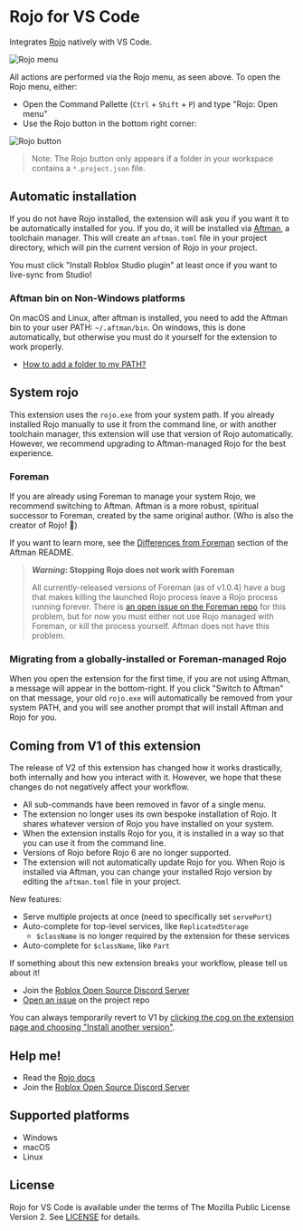 # Rojo for VS Code

Integrates [Rojo](https://github.com/rojo-rbx/rojo) natively with VS Code.

![Rojo menu](https://i.eryn.io/2222/chrome-DdVyGHdh.png)

All actions are performed via the Rojo menu, as seen above. To open the Rojo menu, either:

- Open the Command Pallette (`Ctrl` + `Shift` + `P`) and type "Rojo: Open menu"
- Use the Rojo button in the bottom right corner:

![Rojo button](https://i.eryn.io/2222/dHvsUY6w.png)

> Note: The Rojo button only appears if a folder in your workspace contains a `*.project.json` file.

## Automatic installation

If you do not have Rojo installed, the extension will ask you if you want it to be automatically installed for you. If you do, it will be installed via [Aftman](https://github.com/LPGhatguy/aftman), a toolchain manager. This will create an `aftman.toml` file in your project directory, which will pin the current version of Rojo in your project.

You must click "Install Roblox Studio plugin" at least once if you want to live-sync from Studio!

### Aftman bin on Non-Windows platforms

On macOS and Linux, after aftman is installed, you need to add the Aftman bin to your user PATH: `~/.aftman/bin`. On windows, this is done automatically, but otherwise you must do it yourself for the extension to work properly.

- [How to add a folder to my PATH?](https://gist.github.com/nex3/c395b2f8fd4b02068be37c961301caa7#mac-os-x)

## System rojo

This extension uses the `rojo.exe` from your system path. If you already installed Rojo manually to use it from the command line, or with another toolchain manager, this extension will use that version of Rojo automatically. However, we recommend upgrading to Aftman-managed Rojo for the best experience.

### Foreman

If you are already using Foreman to manage your system Rojo, we recommend switching to Aftman. Aftman is a more robust, spiritual successor to Foreman, created by the same original author. (Who is also the creator of Rojo! 🙂)

If you want to learn more, see the [Differences from Foreman](https://github.com/LPGhatguy/aftman#differences-from-foreman) section of the Aftman README.

> **_Warning_: Stopping Rojo does not work with Foreman**
>
> All currently-released versions of Foreman (as of v1.0.4) have a bug that makes killing the launched Rojo process leave a Rojo process running forever. There is [an open issue on the Foreman repo](https://github.com/Roblox/foreman/issues/45) for this problem, but for now you must either not use Rojo managed with Foreman, or kill the process yourself. Aftman does not have this problem.

### Migrating from a globally-installed or Foreman-managed Rojo

When you open the extension for the first time, if you are not using Aftman, a message will appear in the bottom-right. If you click "Switch to Aftman" on that message, your old `rojo.exe` will automatically be removed from your system PATH, and you will see another prompt that will install Aftman and Rojo for you.

## Coming from V1 of this extension

The release of V2 of this extension has changed how it works drastically, both internally and how you interact with it. However, we hope that these changes do not negatively affect your workflow.

- All sub-commands have been removed in favor of a single menu.
- The extension no longer uses its own bespoke installation of Rojo. It shares whatever version of Rojo you have installed on your system.
- When the extension installs Rojo for you, it is installed in a way so that you can use it from the command line.
- Versions of Rojo before Rojo 6 are no longer supported.
- The extension will not automatically update Rojo for you. When Rojo is installed via Aftman, you can change your installed Rojo version by editing the `aftman.toml` file in your project.

New features:

- Serve multiple projects at once (need to specifically set `servePort`)
- Auto-complete for top-level services, like `ReplicatedStorage`
  - `$className` is no longer required by the extension for these services
- Auto-complete for `$className`, like `Part`

If something about this new extension breaks your workflow, please tell us about it!

- Join the [Roblox Open Source Discord Server](https://discord.gg/wH5ncNS)
- [Open an issue](https://github.com/rojo-rbx/vscode-rojo/issues) on the project repo

You can always temporarily revert to V1 by [clicking the cog on the extension page and choosing "Install another version"](https://i.eryn.io/2222/2q0w1H3I.png).

## Help me!

- Read the [Rojo docs](https://rojo.space/docs/v7/)
- Join the [Roblox Open Source Discord Server](https://discord.gg/wH5ncNS)

## Supported platforms

- Windows
- macOS
- Linux

## License

Rojo for VS Code is available under the terms of The Mozilla Public License Version 2. See [LICENSE](LICENSE) for details.
